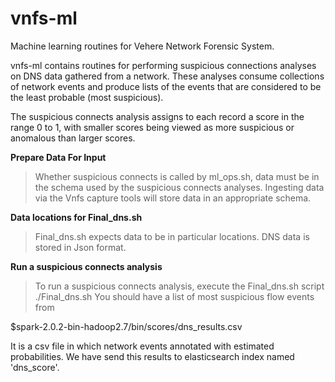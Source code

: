# vnfs-ml
Machine learning routines for Vehere Network Forensic System.

vnfs-ml contains routines for performing suspicious connections analyses on DNS data gathered from a network. These analyses consume collections of network events and produce lists of the events that are considered to be the least probable (most suspicious).

The suspicious connects analysis assigns to each record a score in the range 0 to 1, with smaller scores being viewed as more suspicious or anomalous than larger scores.

**Prepare Data For Input**
>Whether suspicious connects is called by ml_ops.sh, data must be in the schema used by the suspicious connects analyses. Ingesting data via the Vnfs capture tools will store data in an appropriate schema.

**Data locations for Final_dns.sh**
>Final_dns.sh expects data to be in particular locations. DNS data is stored in Json format.

**Run a suspicious connects analysis**
>To run a suspicious connects analysis, execute the Final_dns.sh script 
./Final_dns.sh
You should have a list of most suspicious flow events from

 $spark-2.0.2-bin-hadoop2.7/bin/scores/dns_results.csv

It is a csv file in which network events annotated with estimated probabilities. We have send this results to elasticsearch index named 'dns_score'.
